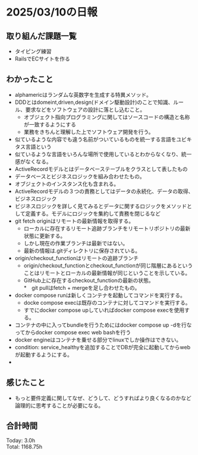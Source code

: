 # 2025/03/10の日報
## 取り組んだ課題一覧
* タイピング練習
*  RailsでECサイトを作る
## わかったこと
* alphamericはランダムな英数字を生成する特異メソッド。
* DDDとはdomeint,driven,design(ドメイン駆動設計)のことで知識、ルール、要求などをソフトウェアの設計に落とし込むこと。
  *  オブジェクト指向プログラミングに関してはソースコードの構造と名称が一致するようにする
  *  業務をきちんと理解した上でソフトウェア開発を行う。
*  似ているような内容でも違う名前がついているものを統一する言語をユビキタス言語という
  *  似ているような言語をいろんな場所で使用しているとわからなくなり、統一感がなくなる。
*  ActiveRecordモデルとはデータベーステーブルをクラスとして表したもの
  *  データベースとビジネスロジックを組み合わせたもの。
  *  オブジェクトのインスタンス化も含まれる。
*  ActiveRecordモデルの３つの責務としてはデータの永続化、データの取得、ビジネスロジック
  *  ビジネスロジックを詳しく見てみるとデータに関するロジックをメソッドとして定義する。モデルにロジックを集約して責務を閉じるなど
* git fetch originはリモートの最新情報を取得する。
  * ローカルに存在するリモート追跡ブランチをリモートリポジトリの最新状態に更新する。
  * しかし現在の作業ブランチは最新ではない。
  * 最新の情報は.gitディレクトリに保存されている。
* origin/checkout_functionはリモートの追跡ブランチ
  *  origin/checkout_functionとcheckout_functionが同じ階層にあるということはリモートとローカルの最新情報が同じということを示している。
  * GitHub上に存在するcheckout_functionの最新の状態。   
*　git pullはfetch + mergeを足し合わせたもの。
* docker compose runは新しくコンテナを起動してコマンドを実行する。
  * docke compose execは既存のコンテナに対してコマンドを実行する。
  * すでにdocker compose upしていればdocker compose execを使用する。
* コンテナの中に入ってbundleを行うためにはdocker compose up -dを行なってからdocker compose exec web bashを行う
* docker engineはコンテナを乗せる部分でlinuxでしか操作はできない。
* condition: service_healthyを追加することでDBが完全に起動してからwebが起動するようにする。
*    　                
## 感じたこと
* もっと要件定義に関してなぜ、どうして、どうすればより良くなるのかなど論理的に思考することが必要になる。
## 合計時間 
Today: 3.0h<br>
Total: 1168.75h
